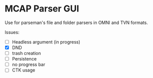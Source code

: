 # MCAP Parser GUI
Use for parseman's file and folder parsers in OMNI and TVN formats.

Issues:
- [ ] Headless argument (in progress)
- [X] DND
- [ ] trash creation
- [ ] Persistence
- [ ] no progress bar
- [ ] CTK usage
